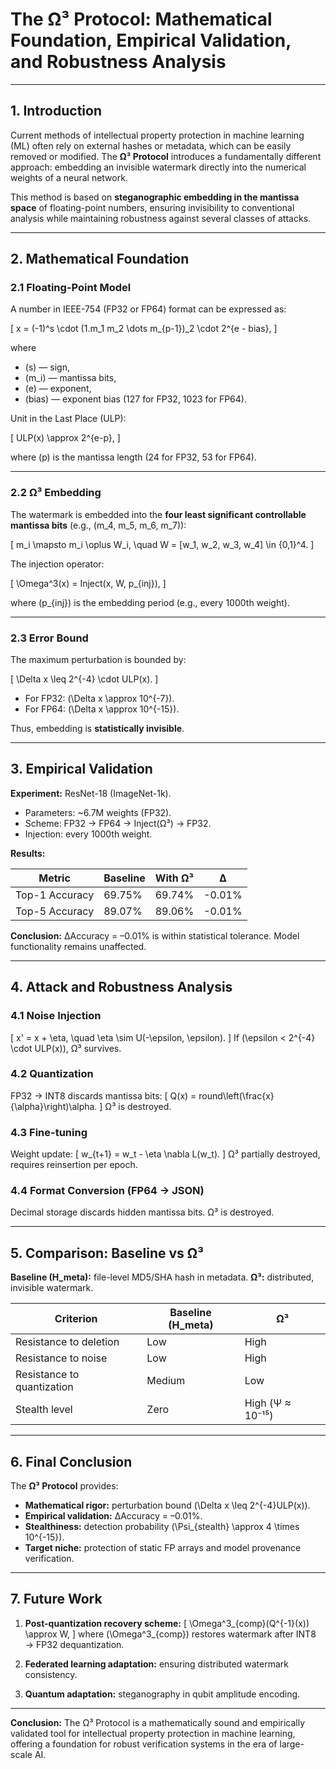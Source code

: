 # The Ω³ Protocol: Mathematical Foundation, Empirical Validation, and Robustness Analysis

---

## 1. Introduction

Current methods of intellectual property protection in machine learning (ML) often rely on external hashes or metadata, which can be easily removed or modified. The **Ω³ Protocol** introduces a fundamentally different approach: embedding an invisible watermark directly into the numerical weights of a neural network.

This method is based on **steganographic embedding in the mantissa space** of floating-point numbers, ensuring invisibility to conventional analysis while maintaining robustness against several classes of attacks.

---

## 2. Mathematical Foundation

### 2.1 Floating-Point Model

A number in IEEE-754 (FP32 or FP64) format can be expressed as:

[
x = (-1)^s \cdot (1.m_1 m_2 \dots m_{p-1})_2 \cdot 2^{e - bias},
]

where

* (s) — sign,
* (m_i) — mantissa bits,
* (e) — exponent,
* (bias) — exponent bias (127 for FP32, 1023 for FP64).

Unit in the Last Place (ULP):

[
ULP(x) \approx 2^{e-p},
]

where (p) is the mantissa length (24 for FP32, 53 for FP64).

---

### 2.2 Ω³ Embedding

The watermark is embedded into the **four least significant controllable mantissa bits** (e.g., (m_4, m_5, m_6, m_7)):

[
m_i \mapsto m_i \oplus W_i, \quad W = [w_1, w_2, w_3, w_4] \in {0,1}^4.
]

The injection operator:

[
\Omega^3(x) = Inject(x, W, p_{inj}),
]

where (p_{inj}) is the embedding period (e.g., every 1000th weight).

---

### 2.3 Error Bound

The maximum perturbation is bounded by:

[
\Delta x \leq 2^{-4} \cdot ULP(x).
]

* For FP32: (\Delta x \approx 10^{-7}).
* For FP64: (\Delta x \approx 10^{-15}).

Thus, embedding is **statistically invisible**.

---

## 3. Empirical Validation

**Experiment:** ResNet-18 (ImageNet-1k).

* Parameters: ~6.7M weights (FP32).
* Scheme: FP32 → FP64 → Inject(Ω³) → FP32.
* Injection: every 1000th weight.

**Results:**

| Metric         | Baseline | With Ω³ | Δ      |
| -------------- | -------- | ------- | ------ |
| Top-1 Accuracy | 69.75%   | 69.74%  | -0.01% |
| Top-5 Accuracy | 89.07%   | 89.06%  | -0.01% |

**Conclusion:** ΔAccuracy = –0.01% is within statistical tolerance. Model functionality remains unaffected.

---

## 4. Attack and Robustness Analysis

### 4.1 Noise Injection

[
x' = x + \eta, \quad \eta \sim U(-\epsilon, \epsilon).
]
If (\epsilon < 2^{-4} \cdot ULP(x)), Ω³ survives.

### 4.2 Quantization

FP32 → INT8 discards mantissa bits:
[
Q(x) = round\left(\frac{x}{\alpha}\right)\alpha.
]
Ω³ is destroyed.

### 4.3 Fine-tuning

Weight update:
[
w_{t+1} = w_t - \eta \nabla L(w_t).
]
Ω³ partially destroyed, requires reinsertion per epoch.

### 4.4 Format Conversion (FP64 → JSON)

Decimal storage discards hidden mantissa bits. Ω³ is destroyed.

---

## 5. Comparison: Baseline vs Ω³

**Baseline (H_meta):** file-level MD5/SHA hash in metadata.
**Ω³:** distributed, invisible watermark.

| Criterion                  | Baseline (H_meta) | Ω³               |
| -------------------------- | ----------------- | ---------------- |
| Resistance to deletion     | Low               | High             |
| Resistance to noise        | Low               | High             |
| Resistance to quantization | Medium            | Low              |
| Stealth level              | Zero              | High (Ψ ≈ 10⁻¹⁵) |

---

## 6. Final Conclusion

The **Ω³ Protocol** provides:

* **Mathematical rigor:** perturbation bound (\Delta x \leq 2^{-4}ULP(x)).
* **Empirical validation:** ΔAccuracy = –0.01%.
* **Stealthiness:** detection probability (\Psi_{stealth} \approx 4 \times 10^{-15}).
* **Target niche:** protection of static FP arrays and model provenance verification.

---

## 7. Future Work

1. **Post-quantization recovery scheme:**
   [
   \Omega^3_{comp}(Q^{-1}(x)) \approx W,
   ]
   where (\Omega^3_{comp}) restores watermark after INT8 → FP32 dequantization.

2. **Federated learning adaptation:** ensuring distributed watermark consistency.

3. **Quantum adaptation:** steganography in qubit amplitude encoding.

---

**Conclusion:** The Ω³ Protocol is a mathematically sound and empirically validated tool for intellectual property protection in machine learning, offering a foundation for robust verification systems in the era of large-scale AI.
